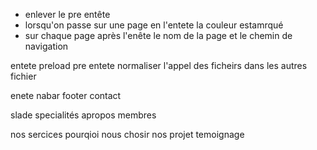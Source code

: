 


- enlever le pre entête 
- lorsqu'on passe sur une page en l'entete la couleur estamrqué 
- sur chaque page après l'enête le nom de la page et le chemin de navigation 


entete
preload
pre entete
normaliser l'appel des ficheirs dans les autres fichier 


enete
nabar
footer
contact

slade 
specialités 
apropos
membres


nos sercices
pourqioi nous chosir 
nos projet
temoignage
